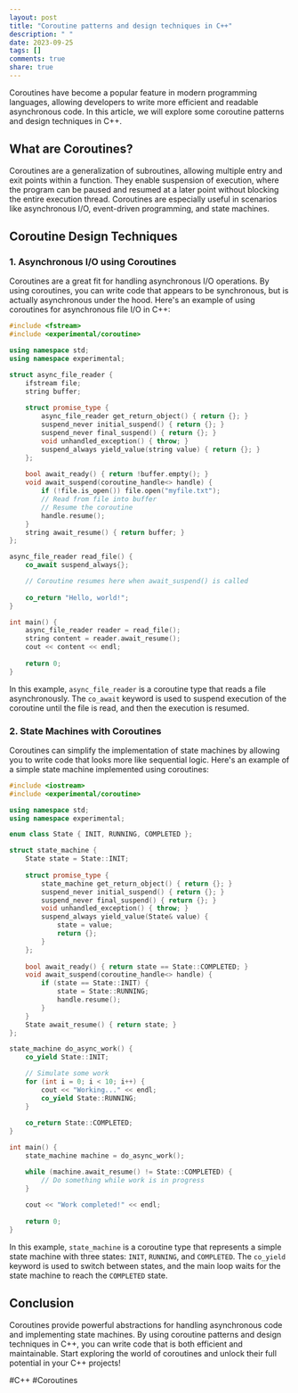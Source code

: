 ```yaml
---
layout: post
title: "Coroutine patterns and design techniques in C++"
description: " "
date: 2023-09-25
tags: []
comments: true
share: true
---
```


Coroutines have become a popular feature in modern programming languages, allowing developers to write more efficient and readable asynchronous code. In this article, we will explore some coroutine patterns and design techniques in C++.

## What are Coroutines?

Coroutines are a generalization of subroutines, allowing multiple entry and exit points within a function. They enable suspension of execution, where the program can be paused and resumed at a later point without blocking the entire execution thread. Coroutines are especially useful in scenarios like asynchronous I/O, event-driven programming, and state machines.

## Coroutine Design Techniques

### 1. Asynchronous I/O using Coroutines

Coroutines are a great fit for handling asynchronous I/O operations. By using coroutines, you can write code that appears to be synchronous, but is actually asynchronous under the hood. Here's an example of using coroutines for asynchronous file I/O in C++:

```cpp
#include <fstream>
#include <experimental/coroutine>

using namespace std;
using namespace experimental;

struct async_file_reader {
    ifstream file;
    string buffer;
    
    struct promise_type {
        async_file_reader get_return_object() { return {}; }
        suspend_never initial_suspend() { return {}; }
        suspend_never final_suspend() { return {}; }
        void unhandled_exception() { throw; }
        suspend_always yield_value(string value) { return {}; }
    };
    
    bool await_ready() { return !buffer.empty(); }
    void await_suspend(coroutine_handle<> handle) {
        if (!file.is_open()) file.open("myfile.txt");
        // Read from file into buffer
        // Resume the coroutine
        handle.resume();
    }
    string await_resume() { return buffer; }
};

async_file_reader read_file() {
    co_await suspend_always{};

    // Coroutine resumes here when await_suspend() is called
    
    co_return "Hello, world!";
}

int main() {
    async_file_reader reader = read_file();
    string content = reader.await_resume();
    cout << content << endl;
    
    return 0;
}
```

In this example, `async_file_reader` is a coroutine type that reads a file asynchronously. The `co_await` keyword is used to suspend execution of the coroutine until the file is read, and then the execution is resumed.

### 2. State Machines with Coroutines

Coroutines can simplify the implementation of state machines by allowing you to write code that looks more like sequential logic. Here's an example of a simple state machine implemented using coroutines:

```cpp
#include <iostream>
#include <experimental/coroutine>

using namespace std;
using namespace experimental;

enum class State { INIT, RUNNING, COMPLETED };

struct state_machine {
    State state = State::INIT;
    
    struct promise_type {
        state_machine get_return_object() { return {}; }
        suspend_never initial_suspend() { return {}; }
        suspend_never final_suspend() { return {}; }
        void unhandled_exception() { throw; }
        suspend_always yield_value(State& value) {
            state = value;
            return {};
        }
    };
    
    bool await_ready() { return state == State::COMPLETED; }
    void await_suspend(coroutine_handle<> handle) {
        if (state == State::INIT) {
            state = State::RUNNING;
            handle.resume();
        }
    }
    State await_resume() { return state; }
};

state_machine do_async_work() {
    co_yield State::INIT;

    // Simulate some work
    for (int i = 0; i < 10; i++) {
        cout << "Working..." << endl;
        co_yield State::RUNNING;
    }
    
    co_return State::COMPLETED;
}

int main() {
    state_machine machine = do_async_work();

    while (machine.await_resume() != State::COMPLETED) {
        // Do something while work is in progress
    }
    
    cout << "Work completed!" << endl;
    
    return 0;
}
```

In this example, `state_machine` is a coroutine type that represents a simple state machine with three states: `INIT`, `RUNNING`, and `COMPLETED`. The `co_yield` keyword is used to switch between states, and the main loop waits for the state machine to reach the `COMPLETED` state.

## Conclusion

Coroutines provide powerful abstractions for handling asynchronous code and implementing state machines. By using coroutine patterns and design techniques in C++, you can write code that is both efficient and maintainable. Start exploring the world of coroutines and unlock their full potential in your C++ projects!

#C++ #Coroutines